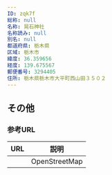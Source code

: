 ```yaml
---
ID: zqk7f
総称: null
名称: 晃石神社
名称読み: null
別名: null
都道府県: 栃木県
区域: 栃木市
緯度: 36.359656
経度: 139.675567
郵便番号: 3294405
住所: 栃木県栃木市大平町西山田３５０２
---
```


## その他

### 参考URL

| URL | 説明          |
| --- | ------------- |
|     | OpenStreetMap |
